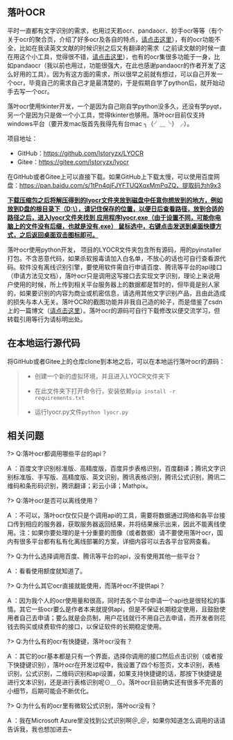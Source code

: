

## 落叶OCR

平时一直都有文字识别的需求，也用过天若ocr、pandaocr、妙手ocr等等（有个关于ocr的聚合页，介绍了好多ocr及各自的特点，[请点击这里](https://adzhp.cn/wen-zi-shi-bie.html)），有的ocr功能不全，比如在我读英文文献的时候识别之后又有翻译的需求（之前读文献的时候一直在用这个小工具，觉得很不错，[请点击这里](https://copytranslator.github.io/)），也有的ocr集很多功能于一身，比如pandaocr（我以前也用过，功能很强大，在此也感谢pandaocr的作者开发了这么好用的工具）。因为有这方面的需求，所以很早之前就有想过，可以自己开发一个ocr，毕竟自己的需求自己才是最清楚的，于是假期自学了python后，就开始动手去写一个ocr。

落叶ocr使用tkinter开发，一个是因为自己刚自学python没多久，还没有学pyqt，另一个是因为只是做一个小工具，觉得tkinter也够用。落叶ocr目前仅支持windows平台（要开发mac版首先我得先有台mac   ╮（╯＿╰）╭）。

项目地址：

- GitHub：https://github.com/lstoryzx/LYOCR
- Gitee：https://gitee.com/lstoryzx/lyocr

在GitHub或者Gitee上可以直接下载。如果GitHub上下载太慢，可以使用百度网盘：https://pan.baidu.com/s/1tPn4qjFJYFTUQXqxMmPqZQ，提取码为h9x3

**<u>下载压缩包之后将解压得到的lyocr文件夹放到磁盘中任意你想放到的地方，例如放到D盘的根目录下（D:\），请记住保存的位置，以便日后查看路径，放到合适的路径之后，进入lyocr文件夹找到    应用程序lyocr.exe（由于设置不同，可能你电脑上的文件没有后缀，也就是没有.exe） 鼠标选中，右键点击发送到桌面快捷方式，之后返回桌面双击图标即可。</u>**

落叶ocr使用python开发， 项目的LYOCR文件夹包含所有源码，用的pyinstaller打包。不含恶意代码，如果杀软报毒请加入白名单，不放心的话也可自行查看源代码。软件没有离线识别引擎，要使用软件需自行申请百度、腾讯等平台的api接口（申请方法见文档），落叶ocr只是调用这写接口去实现文字识别，理论上来说用户使用的时候，所上传到相关平台服务器上的数据都是暂时的，但毕竟是别人家的，如果要识别的内容为商业或机密信息，请选用其他文字识别产品，且由此造成的损失与本人无关。落叶OCR的截图功能并非我自己造的轮子，而是借鉴了csdn上的一篇博文（[请点击这里](https://blog.csdn.net/frostime/article/details/104798861?ops_request_misc=%257B%2522request%255Fid%2522%253A%2522161182293516780262512266%2522%252C%2522scm%2522%253A%252220140713.130102334.pc%255Fall.%2522%257D&request_id=161182293516780262512266&biz_id=0&utm_medium=distribute.pc_search_result.none-task-blog-2~all~first_rank_v2~rank_v29-27-104798861.pc_search_result_cache&utm_term=python%E6%88%AA%E5%9B%BE)）。落叶ocr的源码可自行下载修改以便交流学习，但转载引用等行为请标明出处。

## 在本地运行源代码

将GitHub或者Gitee上的仓库clone到本地之后，可以在本地运行落叶ocr的源码：

>+ 创建一个新的虚拟环境，并且进入LYOCR文件夹下
>
>+ 在此文件夹下打开命令行，安装依赖`pip install -r requirements.txt`
>
>+ 运行lyocr.py文件`python lyocr.py`

## 相关问题

?> Q:落叶ocr都调用哪些平台的api？

A ：百度文字识别标准版、高精度版，百度异步表格识别，百度翻译；腾讯文字识别标准版、手写版、高精度版、英文识别，腾讯表格识别，腾讯公式识别，腾讯二维码和条形码识别，腾讯翻译；彩云小译；Mathpix。

?> Q:落叶ocr是否可以离线使用？

A ：不可以，落叶ocr仅仅只是个调用api的工具，需要将数据通过网络和各平台接口传到相应的服务器，获取服务器返回结果，并将结果展示出来，因此不能离线使用。注：如果你要处理的是十分重要的图像（或者数据）请不要使用落叶ocr，国内有很多平台都有私有化离线部署的方案，详细内容可以去各平台官网查看。

?> Q:为什么选择调用百度、腾讯等平台的api，没有使用其他一些平台？

A ：看看使用额度就知道了。

?> Q:为什么其它ocr直接就能使用，而落叶ocr不提供api？

A ：因为我个人的ocr使用量和很高，同时去各个平台申请一个api也是很轻松的事情。其它一些ocr要么是作者本来就提供api，但是不保证长期稳定使用，且鼓励使用者自己去申请；要么就是会员制，用户花钱就行不用自己去申请，而开发者则花钱去购买或续费软件的接口，以保证软件的长期稳定使用。

?> Q:为什么有的ocr有快捷键，落叶ocr没有？

A ：其它的ocr基本都是只有一个界面，选择你调用的接口然后点击识别（或者按下快捷键识别），落叶ocr在开发过程中，我设置了四个标签页，文本识别，表格识别，公式识别，二维码识别和api设置，如果支持快捷键的话，那按下快捷键是进行文本识别，还是进行表格识别呢⊙＿⊙。落叶ocr目前确实还有很多不完善的小细节，后期可能会不断优化。

?> Q:为什么有的ocr里有微软公式识别，落叶ocr没有？

A ：我在Microsoft Azure里没找到公式识别啊＠_＠，如果你知道怎么调用的话请告诉我，我也想加进去~

